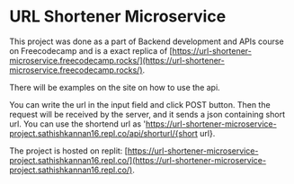 # URL Shortener Microservice

This project was done as a part of Backend development and APIs course on Freecodecamp and is a exact replica of [https://url-shortener-microservice.freecodecamp.rocks/](https://url-shortener-microservice.freecodecamp.rocks/).

There will be examples on the site on how to use the api.

You can write the url in the input field and click POST button. Then the request will be received by the server, and it sends a json containing short url. You can use the shortend url as 'https://url-shortener-microservice-project.sathishkannan16.repl.co/api/shorturl/{short url}. 

The project is hosted on replit: [https://url-shortener-microservice-project.sathishkannan16.repl.co/](https://url-shortener-microservice-project.sathishkannan16.repl.co/).
